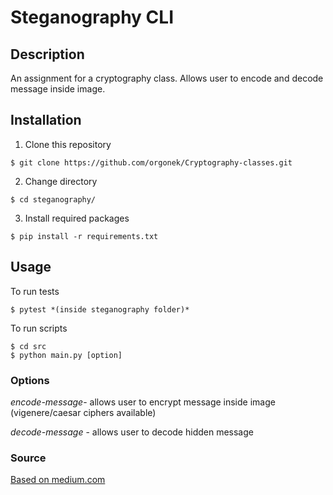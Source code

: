 # Steganography CLI
## Description

An assignment for a cryptography class. Allows user to encode and decode message inside image.

## Installation

1. Clone this repository
```console
$ git clone https://github.com/orgonek/Cryptography-classes.git
```
2. Change directory 
```console
$ cd steganography/
```
3. Install required packages
```console
$ pip install -r requirements.txt 
```

## Usage
To run tests
```console
$ pytest *(inside steganography folder)*
```
To run scripts
```console
$ cd src
$ python main.py [option]
```
### Options 
*encode-message*- allows user to encrypt message inside image (vigenere/caesar ciphers available)

*decode-message* - allows user to decode hidden message

### Source
[Based on medium.com](https://medium.com/swlh/lsb-image-steganography-using-python-2bbbee2c69a2)



